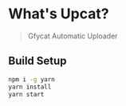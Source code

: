 # What's Upcat?

> Gfycat Automatic Uploader

## Build Setup

``` bash
npm i -g yarn
yarn install
yarn start
```
